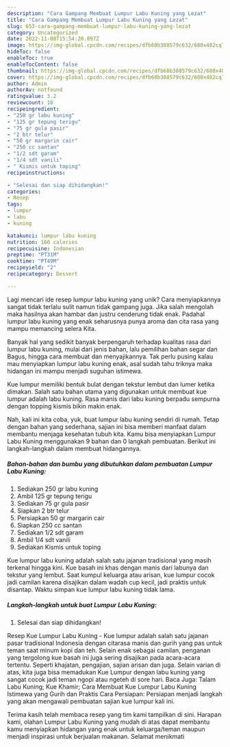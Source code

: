 ```yaml
---
description: "Cara Gampang Membuat Lumpur Labu Kuning yang Lezat"
title: "Cara Gampang Membuat Lumpur Labu Kuning yang Lezat"
slug: 653-cara-gampang-membuat-lumpur-labu-kuning-yang-lezat
category: Uncategorized
date: 2022-11-08T15:54:20.097Z
image: https://img-global.cpcdn.com/recipes/dfb68b388579c632/680x482cq70/lumpur-labu-kuning-foto-resep-utama.jpg
hideToc: false
enableToc: true
enableTocContent: false
thumbnail: https://img-global.cpcdn.com/recipes/dfb68b388579c632/680x482cq70/lumpur-labu-kuning-foto-resep-utama.jpg
cover: https://img-global.cpcdn.com/recipes/dfb68b388579c632/680x482cq70/lumpur-labu-kuning-foto-resep-utama.jpg
author: Admin
authorAv: notfound
ratingvalue: 3.2
reviewcount: 18
recipeingredient:
- "250 gr labu kuning"
- "125 gr tepung terigu"
- "75 gr gula pasir"
- "2 btr telur"
- "50 gr margarin cair"
- "250 cc santan"
- "1/2 sdt garam"
- "1/4 sdt vanili"
- " Kismis untuk toping"
recipeinstructions:

- "Selesai dan siap dihidangkan!"
categories:
- Resep
tags:
- lumpur
- labu
- kuning

katakunci: lumpur labu kuning 
nutrition: 160 calories
recipecuisine: Indonesian
preptime: "PT31M"
cooktime: "PT49M"
recipeyield: "2"
recipecategory: Dessert

---
```





Lagi mencari ide resep lumpur labu kuning yang unik? Cara menyiapkannya sangat tidak terlalu sulit namun tidak gampang juga. Jika salah mengolah maka hasilnya akan hambar dan justru cenderung tidak enak. Padahal lumpur labu kuning yang enak seharusnya punya aroma dan cita rasa yang mampu memancing selera Kita.





Banyak hal yang sedikit banyak berpengaruh terhadap kualitas rasa dari lumpur labu kuning, mulai dari jenis bahan, lalu pemilihan bahan segar dan Bagus, hingga cara membuat dan menyajikannya. Tak perlu pusing kalau mau menyiapkan lumpur labu kuning enak,      asal sudah tahu triknya maka hidangan ini mampu menjadi suguhan istimewa.














Kue lumpur memiliki bentuk bulat dengan tekstur lembut dan lumer ketika dimakan. Salah satu bahan utama yang digunakan untuk membuat kue lumpur adalah labu kuning. Rasa manis dari labu kuning berpadu sempurna dengan topping kismis bikin makin enak.






Nah, kali ini kita coba, yuk, buat lumpur labu kuning sendiri di rumah. Tetap dengan bahan yang sederhana, sajian ini bisa memberi manfaat dalam membantu menjaga kesehatan tubuh kita. Kamu bisa menyiapkan Lumpur Labu Kuning menggunakan 9 bahan dan 0 langkah pembuatan. Berikut ini langkah-langkah dalam membuat hidangannya.

<!--inarticleads1-->

##### Bahan-bahan dan bumbu yang dibutuhkan dalam pembuatan Lumpur Labu Kuning:

1. Sediakan 250 gr labu kuning
1. Ambil 125 gr tepung terigu
1. Sediakan 75 gr gula pasir
1. Siapkan 2 btr telur
1. Persiapkan 50 gr margarin cair
1. Siapkan 250 cc santan
1. Sediakan 1/2 sdt garam
1. Ambil 1/4 sdt vanili
1. Sediakan  Kismis untuk toping


Kue lumpur labu kuning adalah salah satu jajanan tradisional yang masih terkenal hingga kini. Kue basah ini khas dengan manis dari labunya dan tekstur yang lembut. Saat kumpul keluarga atau arisan, kue lumpur cocok jadi camilan karena disajikan dalam wadah cup kecil, jadi praktis untuk disantap. Waktu simpan kue lumpur labu kuning tidak lama. 

<!--inarticleads2-->

##### Langkah-langkah untuk buat Lumpur Labu Kuning:


1. Selesai dan siap dihidangkan!

Resep Kue Lumpur Labu Kuning - Kue lumpur adalah salah satu jajanan pasar tradisional Indonesia dengan citarasa manis dan gurih yang pas untuk teman saat minum kopi dan teh. Selain enak sebagai camilan, penganan yang tergolong kue basah ini juga sering disajikan pada acara-acara tertentu. Seperti khajatan, pengajian, sajian arisan dan juga. Selain varian di atas, kita juga bisa memadukan Kue Lumpur dengan labu kuning yang sangat cocok jadi teman ngopi atau ngeteh di sore hari. Baca Juga: Talam Labu Kuning; Kue Khamir; Cara Membuat Kue Lumpur Labu Kuning Istimewa yang Gurih dan Praktis Cara Persiapan: Persiapan menjadi langkah yang akan mengawali pembuatan sajian kue lumpur kali ini. 

Terima kasih telah membaca resep yang tim kami tampilkan di sini. Harapan kami, olahan Lumpur Labu Kuning yang mudah di atas dapat membantu kamu menyiapkan hidangan yang enak untuk keluarga/teman maupun menjadi inspirasi untuk berjualan makanan. Selamat menikmati
